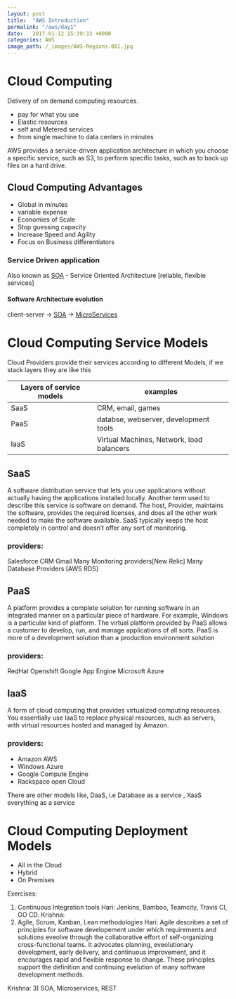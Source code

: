 ```yaml
---
layout: post
title:  "AWS Introduction"
permalink: "/aws/day1"
date:   2017-01-12 15:39:33 +0000
categories: AWS
image_path: /_images/AWS-Regions.001.jpg
---
```

# Cloud Computing

 Delivery of on demand computing resources.

- pay for what you use
- Elastic resources
- self and Metered services
- from single machine to data centers in minutes

AWS provides a service-driven application architecture in which you choose a specific service, such as S3, to perform specific tasks, such as to back up files on a hard drive.

## Cloud Computing Advantages

- Global in minutes
- variable expense
- Economies of Scale
- Stop guessing capacity
- Increase Speed and Agility
- Focus on Business differentiators



### Service Driven application
Also known as [SOA] - Service Oriented Architecture [reliable, flexible services]


#### Software Architecture evolution

client-server -> [SOA] -> [MicroServices]

# Cloud Computing Service Models

Cloud Providers provide their services according to different Models, if we stack layers they are like this



Layers of service models | examples
--- |---|
SaaS |CRM, email, games
PaaS | databse, webserver, development tools
IaaS | Virtual Machines, Network, load balancers


## SaaS
A software distribution service that lets you use applications without actually having the applications installed locally. Another term used to describe this service is software on demand. The host, Provider, maintains the software, provides the required licenses, and does all the other work needed to make the software available.
SaaS typically keeps the host completely in control and doesn’t offer any sort of monitoring.

### providers:
Salesforce CRM
Gmail
Many Monitoring providers[New Relic]
Many Database Providers [AWS RDS]

## PaaS
A platform provides a complete solution for running software in an integrated manner on a particular piece of hardware. For example, Windows is a particular kind of platform. The virtual platform provided by PaaS allows a customer to develop, run, and manage applications of all sorts.
PaaS is more of a development solution than a production environment solution

### providers:
RedHat Openshift
Google App Engine
Microsoft Azure


## IaaS
A form of cloud computing that provides virtualized computing resources. You essentially use IaaS to replace physical resources, such as servers, with virtual resources hosted and managed by Amazon.

### providers:
- Amazon AWS
- Windows Azure
- Google Compute Engine
- Rackspace open Cloud



There are other models like,  DaaS, i.e Database as a service , XaaS everything as a service

# Cloud Computing Deployment Models

- All in the Cloud
- Hybrid
- On Premises




Exercises:
1) Continuous Integration tools
 Hari: Jenkins, Bamboo, Teamcity, Travis CI, GO CD.
 Krishna:
2) Agile, Scrum, Kanban, Lean methodologies
Hari:
Agile describes a set of principles for software developement under which requirements and solutions eveolve through the collaborative effort of self-organizing cross-functional teams. It advocates planning, eveolutionary development, early delivery, and continuous improvement, and it encourages rapid and flexible response to change. These principles support the definition and continuing evelution of many software development methods.

Krishna:
3) SOA, Microservices, REST




[SOA]:https://en.wikipedia.org/wiki/Service-oriented_architecture
[MicroServices]:http://satishgummadelli.github.io/microservices/principles

